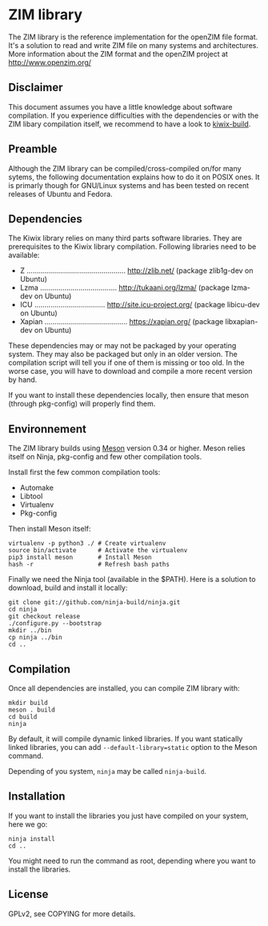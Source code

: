 ZIM library
=============

The ZIM library is the reference implementation for the openZIM file
format. It's a solution to read and write ZIM file on many systems and
architectures. More information about the ZIM format and the openZIM
project at http://www.openzim.org/

Disclaimer
----------

This document assumes you have a little knowledge about software
compilation. If you experience difficulties with the dependencies or
with the ZIM libary compilation itself, we recommend to have a look to
[kiwix-build](https://github.com/kiwix/kiwix-build).

Preamble
--------

Although the ZIM library can be compiled/cross-compiled on/for many
sytems, the following documentation explains how to do it on POSIX
ones. It is primarly though for GNU/Linux systems and has been tested
on recent releases of Ubuntu and Fedora.

Dependencies
------------

The Kiwix library relies on many third parts software libraries. They
are prerequisites to the Kiwix library compilation. Following
libraries need to be available:

* Z ................................................. http://zlib.net/
(package zlib1g-dev on Ubuntu)
* Lzma ...................................... http://tukaani.org/lzma/
(package lzma-dev on Ubuntu)
* ICU ................................... http://site.icu-project.org/
(package libicu-dev on Ubuntu)
* Xapian ......................................... https://xapian.org/
(package libxapian-dev on Ubuntu)

These dependencies may or may not be packaged by your operating
system. They may also be packaged but only in an older version. The
compilation script will tell you if one of them is missing or too old.
In the worse case, you will have to download and compile a more recent
version by hand.

If you want to install these dependencies locally, then ensure that
meson (through pkg-config) will properly find them.

Environnement
-------------

The ZIM library builds using [Meson](http://mesonbuild.com/) version
0.34 or higher. Meson relies itself on Ninja, pkg-config and few other
compilation tools.

Install first the few common compilation tools:
* Automake
* Libtool
* Virtualenv
* Pkg-config

Then install Meson itself:
```
virtualenv -p python3 ./ # Create virtualenv
source bin/activate      # Activate the virtualenv
pip3 install meson       # Install Meson
hash -r                  # Refresh bash paths
```

Finally we need the Ninja tool (available in the $PATH). Here is a
solution to download, build and install it locally:
```
git clone git://github.com/ninja-build/ninja.git
cd ninja
git checkout release
./configure.py --bootstrap
mkdir ../bin
cp ninja ../bin
cd ..
```

Compilation
-----------

Once all dependencies are installed, you can compile ZIM library with:
```
mkdir build
meson . build
cd build
ninja
```

By default, it will compile dynamic linked libraries. If you want
statically linked libraries, you can add `--default-library=static`
option to the Meson command.

Depending of you system, `ninja` may be called `ninja-build`.

Installation
------------

If you want to install the libraries you just have compiled on your
system, here we go:

```
ninja install
cd ..
```

You might need to run the command as root, depending where you want to
install the libraries.

License
-------

GPLv2, see COPYING for more details.